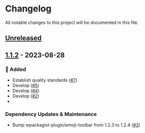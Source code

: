 # Changelog

All notable changes to this project will be documented in this file.

## [Unreleased](https://github.com/figuren-theater/ft-admin-ui/compare/1.1.2...HEAD)

## [1.1.2](https://github.com/figuren-theater/ft-admin-ui/compare/1.1.1...1.1.2) - 2023-08-28

### 🚀 Added

- Establish quality standards  ([#7](https://github.com/figuren-theater/ft-admin-ui/pull/7))
- Develop ([#5](https://github.com/figuren-theater/ft-admin-ui/pull/5))
- Develop ([#4](https://github.com/figuren-theater/ft-admin-ui/pull/4))
- Develop ([#2](https://github.com/figuren-theater/ft-admin-ui/pull/2))
- 

### Dependency Updates & Maintenance

- Bump wpackagist-plugin/emoji-toolbar from 1.2.3 to 1.2.4 ([#3](https://github.com/figuren-theater/ft-admin-ui/pull/3))
